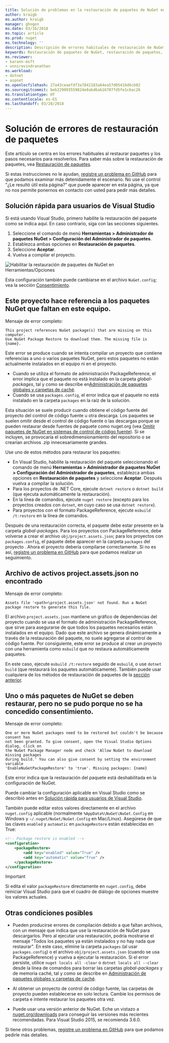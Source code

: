 ```yaml
---
title: Solución de problemas en la restauración de paquetes de NuGet en Visual Studio | Microsoft Docs
author: kraigb
ms.author: kraigb
manager: ghogen
ms.date: 03/16/2018
ms.topic: article
ms.prod: nuget
ms.technology: ''
description: Descripción de errores habituales de restauración de NuGet en Visual Studio y cómo solucionarlos.
keywords: Restauración de paquetes de NuGet, restauración de paquetes, solución de problemas, solucionar problemas
ms.reviewer:
- karann-msft
- unniravindranathan
ms.workload:
- dotnet
- aspnet
ms.openlocfilehash: 27a43ceaefdf3a7842183a64ea57d05416d6cb02
ms.sourcegitcommit: beb229893559824e8abd6ab16707fd5fe1c6ac26
ms.translationtype: HT
ms.contentlocale: es-ES
ms.lasthandoff: 03/28/2018
---
```

# <a name="troubleshooting-package-restore-errors"></a>Solución de errores de restauración de paquetes

Este artículo se centra en los errores habituales al restaurar paquetes y los pasos necesarios para resolverlos. Para saber más sobre la restauración de paquetes, vea [Restauración de paquetes](../consume-packages/package-restore.md#enabling-and-disabling-package-restore).

Si estas instrucciones no le ayudan, [registre un problema en GitHub](https://github.com/NuGet/docs.microsoft.com-nuget/issues) para que podamos examinar más detenidamente el escenario. No use el control "¿Le resultó útil esta página?" que puede aparecer en esta página, ya que no nos permite ponernos en contacto con usted para pedir más detalles.

## <a name="quick-solution-for-visual-studio-users"></a>Solución rápida para usuarios de Visual Studio

Si está usando Visual Studio, primero habilite la restauración del paquete como se indica aquí. En caso contrario, siga con las secciones siguientes.

1. Seleccione el comando de menú **Herramientas > Administrador de paquetes NuGet > Configuración del Administrador de paquetes**.
1. Establezca ambas opciones en **Restauración de paquetes**.
1. Seleccione **Aceptar**.
1. Vuelva a compilar el proyecto.

![Habilitar la restauración de paquetes de NuGet en Herramientas/Opciones](../consume-packages/media/restore-01-autorestoreoptions.png)

Esta configuración también puede cambiarse en el archivo `NuGet.config`; vea la sección [Consentimiento](#consent).

<a name="missing"></a>

## <a name="this-project-references-nuget-packages-that-are-missing-on-this-computer"></a>Este proyecto hace referencia a los paquetes NuGet que faltan en este equipo.

Mensaje de error completo:

```output
This project references NuGet package(s) that are missing on this computer.
Use NuGet Package Restore to download them. The missing file is {name}.
```

Este error se produce cuando se intenta compilar un proyecto que contiene referencias a uno o varios paquetes NuGet, pero estos paquetes no están actualmente instalados en el equipo ni en el proyecto.

- Cuando se utiliza el formato de administración PackageReference, el error implica que el paquete no está instalado en la carpeta *global-packages*, tal y como se describe en[Administración de paquetes globales y carpetas de caché](managing-the-global-packages-and-cache-folders.md).
- Cuando se usa `packages.config`, el error indica que el paquete no está instalado en la carpeta `packages` en la raíz de la solución.

Esta situación se suele producir cuando obtiene el código fuente del proyecto del control de código fuente u otra descarga. Los paquetes se suelen omitir desde el control de código fuente o las descargas porque se pueden restaurar desde fuentes de paquete como nuget.org (vea [Omitir paquetes de NuGet en sistemas de control de código fuente](Packages-and-Source-Control.md)). Si se incluyen, se provocaría el sobredimensionamiento del repositorio o se crearían archivos .zip innecesariamente grandes.

Use uno de estos métodos para restaurar los paquetes:

- En Visual Studio, habilite la restauración del paquete seleccionando el comando de menú **Herramientas > Administrador de paquetes NuGet > Configuración del Administrador de paquetes**, establezca ambas opciones en **Restauración de paquetes** y seleccione **Aceptar**. Después vuelva a compilar la solución.
- Para los proyectos de .NET Core, ejecute `dotnet restore` o `dotnet build` (que ejecuta automáticamente la restauración).
- En la línea de comandos, ejecute `nuget restore` (excepto para los proyectos creados con `dotnet`, en cuyo caso se usa `dotnet restore`).
- Para proyectos con el formato PackageReference, ejecute `msbuild /t:restore` en la línea de comandos.

Después de una restauración correcta, el paquete debe estar presente en la carpeta *global-packages*. Para los proyectos con PackageReference, debe volverse a crear el archivo `obj/project.assets.json`; para los proyectos con `packages.config`, el paquete debe aparecer en la carpeta `packages` del proyecto . Ahora el proyecto debería compilarse correctamente. Si no es así, [registre un problema en GitHub](https://github.com/NuGet/docs.microsoft.com-nuget/issues) para que podamos realizar un seguimiento.

<a name="assets"></a>

## <a name="assets-file-projectassetsjson-not-found"></a>Archivo de activos project.assets.json no encontrado

Mensaje de error completo:

```output
Assets file '<path>\project.assets.json' not found. Run a NuGet package restore to generate this file.
```

El archivo `project.assets.json` mantiene un gráfico de dependencias del proyecto cuando se usa el formato de administración PackageReference, que sirve para asegurarse de que todos los paquetes necesarios están instalados en el equipo. Dado que este archivo se genera dinámicamente a través de la restauración del paquete, no suele agregarse al control de código fuente. Por consiguiente, este error se produce al crear un proyecto con una herramienta como `msbuild` que no restaura automáticamente paquetes.

En este caso, ejecute `msbuild /t:restore` seguido de `msbuild`, o use `dotnet build` (que restaurará los paquetes automáticamente). También puede usar cualquiera de los métodos de restauración de paquetes de la [sección anterior](#missing).

<a name="consent"></a>

## <a name="one-or-more-nuget-packages-need-to-be-restored-but-couldnt-be-because-consent-has-not-been-granted"></a>Uno o más paquetes de NuGet se deben restaurar, pero no se pudo porque no se ha concedido consentimiento.

Mensaje de error completo:

```output
One or more NuGet packages need to be restored but couldn't be because consent has
not been granted. To give consent, open the Visual Studio Options dialog, click on
the NuGet Package Manager node and check 'Allow NuGet to download missing packages
during build.' You can also give consent by setting the environment variable
'EnableNuGetPackageRestore' to 'true'. Missing packages: {name}
```

Este error indica que la restauración del paquete está deshabilitada en la configuración de NuGet.

Puede cambiar la configuración aplicable en Visual Studio como se describió antes en [Solución rápida para usuarios de Visual Studio](#quick-solution-for-visual-studio-users).

También puede editar estos valores directamente en el archivo `nuget.config` aplicable (normalmente `%AppData%\NuGet\NuGet.Config` en Windows y `~/.nuget/NuGet/NuGet.Config` en Mac/Linux). Asegúrese de que las claves `enabled` y `automatic` en `packageRestore` están establecidas en True:

```xml
<!-- Package restore is enabled -->
<configuration>
    <packageRestore>
        <add key="enabled" value="True" />
        <add key="automatic" value="True" />
    </packageRestore>
</configuration>
```

> [!Important]
> Si edita el valor `packageRestore` directamente en `nuget.config`, debe reiniciar Visual Studio para que el cuadro de diálogo de opciones muestre los valores actuales.

## <a name="other-potential-conditions"></a>Otras condiciones posibles

- Pueden producirse errores de compilación debido a que faltan archivos, con un mensaje que indica que use la restauración de NuGet para descargarlos. Pero al ejecutar una restauración, podría mostrarse el mensaje "Todos los paquetes ya están instalados y no hay nada que restaurar". En este caso, elimine la carpeta `packages` (al usar `packages.config`) o el archivo `obj/project.assets.json` (cuando se usa PackageReference) y vuelva a ejecutar la restauración. Si el error persiste, utilice `nuget locals all -clear` o `dotnet locals all --clear` desde la línea de comandos para borrar las carpetas *global-packages* y de memoria caché, tal y como se describe en [Administración de paquetes globales y carpetas de caché](managing-the-global-packages-and-cache-folders.md).

- Al obtener un proyecto de control de código fuente, las carpetas de proyecto pueden establecerse en solo lectura. Cambie los permisos de carpeta e intente restaurar los paquetes otra vez.

- Puede usar una versión anterior de NuGet. Eche un vistazo a [nuget.org/downloads](https://www.nuget.org/downloads) para conseguir las versiones más recientes recomendadas. Para Visual Studio 2015, se recomienda 3.6.0.

Si tiene otros problemas, [registre un problema en GitHub](https://github.com/NuGet/docs.microsoft.com-nuget/issues) para que podamos pedirle más detalles.